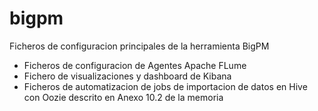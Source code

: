 # bigpm
Ficheros de configuracion principales de la herramienta BigPM

- Ficheros de configuracion de Agentes Apache FLume
- Fichero de visualizaciones y dashboard de Kibana
- Ficheros de automatizacion de jobs de importacion de datos en Hive con Oozie descrito en Anexo 10.2 de la memoria
